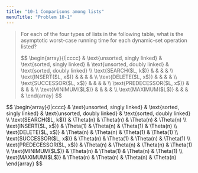 ```yaml
---
title: "10-1 Comparisons among lists"
menuTitle: "Problem 10-1"
---
```


> For each of the four types of lists in the following table, what is the asymptotic worst-case running time for each dynamic-set operation listed?
>
> <div>
> $$
> \begin{array}{l|cccc}
>                            & \text{unsorted, singly linked} 
>                            & \text{sorted, singly linked} 
>                            & \text{unsorted, doubly linked} 
>                            & \text{sorted, doubly linked} \\
> \text{SEARCH($L, k$)}      & & & & \\
> \text{INSERT($L, x$)}      & & & & \\
> \text{DELETE($L, x$)}      & & & & \\
> \text{SUCCESSOR($L, x$)}   & & & & \\
> \text{PREDECESSOR($L, x$)} & & & & \\
> \text{MINIMUM($L$)}        & & & & \\
> \text{MAXIMUM($L$)}        & & & &
> \end{array}
> $$
> </div>
<div>
$$
\begin{array}{l|cccc}
                           & \text{unsorted, singly linked} 
                           & \text{sorted, singly linked} 
                           & \text{unsorted, doubly linked} 
                           & \text{sorted, doubly linked} \\
\text{SEARCH($L, k$)}      & \Theta(n) & \Theta(n) & \Theta(n) & \Theta(n) \\
\text{INSERT($L, x$)}      & \Theta(1) & \Theta(n) & \Theta(1) & \Theta(n) \\
\text{DELETE($L, x$)}      & \Theta(n) & \Theta(n) & \Theta(1) & \Theta(1) \\
\text{SUCCESSOR($L, x$)}   & \Theta(n) & \Theta(1) & \Theta(n) & \Theta(1) \\
\text{PREDECESSOR($L, x$)} & \Theta(n) & \Theta(n) & \Theta(n) & \Theta(1) \\
\text{MINIMUM($L$)}        & \Theta(n) & \Theta(1) & \Theta(n) & \Theta(1) \\
\text{MAXIMUM($L$)}        & \Theta(n) & \Theta(n) & \Theta(n) & \Theta(n)
\end{array}
$$
</div>
